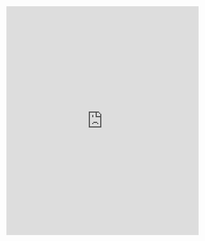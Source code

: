 <iframe src="https://github.com/hajarzaid/hajarzaid.github.io/raw/f42f858de7b2fdf99b0522262026b8963f5e20ba/norms3.pdf" width="100%" height="600px" frameborder="0">Your browser does not support iframes.</iframe>
